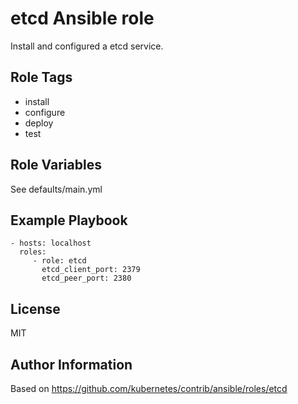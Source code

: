 etcd Ansible role
=================

Install and configured a etcd service.

Role Tags
---------

 * install
 * configure
 * deploy
 * test

Role Variables
--------------

See defaults/main.yml

Example Playbook
----------------


    - hosts: localhost
      roles:
         - role: etcd
           etcd_client_port: 2379
           etcd_peer_port: 2380

License
-------

MIT

Author Information
------------------

Based on https://github.com/kubernetes/contrib/ansible/roles/etcd
